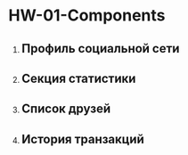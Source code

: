 # HW-01-Components

1. ## Профиль социальной сети

2. ## Секция статистики

3. ## Список друзей

4. ## История транзакций
